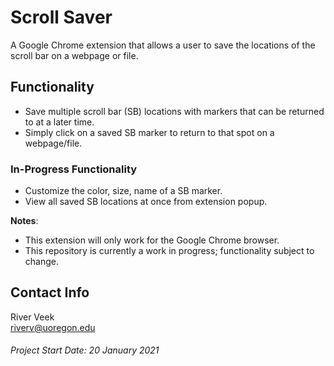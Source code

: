 # Scroll Saver
A Google Chrome extension that allows a user to save the locations of the scroll bar on a webpage or file.

## Functionality 
- Save multiple scroll bar (SB) locations with markers that can be returned to at a later time.
- Simply click on a saved SB marker to return to that spot on a webpage/file.

### In-Progress Functionality
- Customize the color, size, name of a SB marker.
- View all saved SB locations at once from extension popup.

**Notes**: 
- This extension will only work for the Google Chrome browser.
- This repository is currently a work in progress; functionality subject to change.

## Contact Info
River Veek  
riverv@uoregon.edu

###### Project Start Date: 20 January 2021
